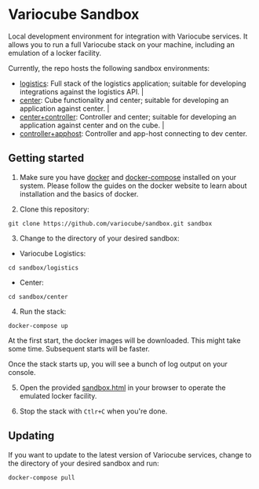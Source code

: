# Variocube Sandbox

Local development environment for integration with Variocube services. It allows you to run a full Variocube 
stack on your machine, including an emulation of a locker facility.

Currently, the repo hosts the following sandbox environments:
 - [logistics](logistics): Full stack of the logistics application; suitable for developing integrations against the logistics API. |
 - [center](center): Cube functionality and center; suitable for developing an application against center.                    |
 - [center+controller](center+controller): Controller and center; suitable for developing an application against center and on the cube.            |
 - [controller+apphost](controller+apphost): Controller and app-host connecting to dev center.


## Getting started

1. Make sure you have [docker](https://docker.com) and [docker-compose](https://docs.docker.com/compose/) installed
on your system. Please follow the guides on the docker website to learn about installation and the basics of docker.

2. Clone this repository:

```shell
git clone https://github.com/variocube/sandbox.git sandbox
```

3. Change to the directory of your desired sandbox:
 
 - Variocube Logistics:

```shell
cd sandbox/logistics
```

 - Center:

```shell
cd sandbox/center
```

4. Run the stack:

```shell
docker-compose up
```

At the first start, the docker images will be downloaded. This might take some time. Subsequent starts will be faster.

Once the stack starts up, you will see a bunch of log output on your console.

5. Open the provided [sandbox.html](./sandbox.html) in your browser to operate the emulated locker facility.

6. Stop the stack with `Ctlr+C` when you're done. 

## Updating

If you want to update to the latest version of Variocube services, change to the directory of your desired sandbox
and run:

```shell
docker-compose pull
```

